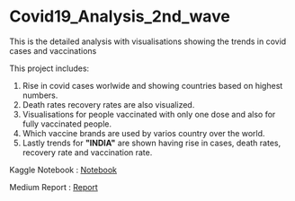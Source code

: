 # Covid19_Analysis_2nd_wave

This is the detailed analysis with visualisations showing the trends in covid cases and vaccinations

This project includes:
1. Rise in covid cases worlwide and showing countries based on highest numbers.
2. Death rates recovery rates are also visualized.
3. Visualisations for people vaccinated with only one dose and also for fully vaccinated people.
4. Which vaccine brands are used by varios country over the world.
5. Lastly trends for **"INDIA"** are shown having rise in cases, death rates, recovery rate and vaccination rate.


Kaggle Notebook : [Notebook](https://www.kaggle.com/harsitamav123/covid-19-the-world-threat)

Medium Report : [Report](https://harsita-mav.medium.com/covid-19-the-world-threat-d9ac2750f627)

